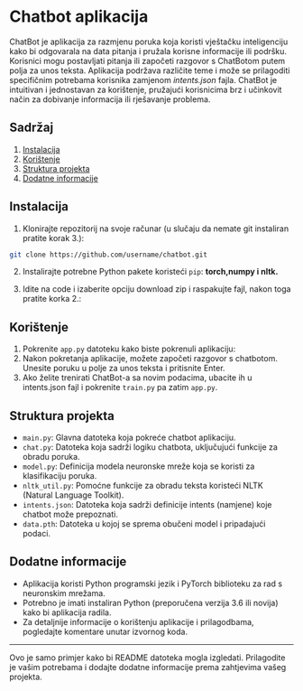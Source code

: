 # Chatbot aplikacija

ChatBot je aplikacija za razmjenu poruka koja koristi vještačku inteligenciju kako bi odgovarala na data pitanja i pružala korisne informacije ili podršku. Korisnici mogu postavljati pitanja ili započeti razgovor s ChatBotom putem polja za unos teksta. Aplikacija podržava različite teme i može se prilagoditi specifičnim potrebama korisnika zamjenom *intents.json* fajla. ChatBot je intuitivan i jednostavan za korištenje, pružajući korisnicima brz i učinkovit način za dobivanje informacija ili rješavanje problema.

## Sadržaj

1. [Instalacija](#instalacija)
2. [Korištenje](#korištenje)
3. [Struktura projekta](#struktura-projekta)
4. [Dodatne informacije](#dodatne-informacije)

## Instalacija

1. Klonirajte repozitorij na svoje računar (u slučaju da nemate git instaliran pratite korak 3.):

```bash
git clone https://github.com/username/chatbot.git
```

2. Instalirajte potrebne Python pakete koristeći `pip`: **torch,numpy i nltk.**

3. Idite na code i izaberite opciju download zip i raspakujte fajl, nakon toga pratite korka 2.:

## Korištenje

1. Pokrenite `app.py` datoteku kako biste pokrenuli aplikaciju:
2. Nakon pokretanja aplikacije, možete započeti razgovor s chatbotom. Unesite poruku u polje za unos teksta i pritisnite Enter.
3. Ako želite trenirati ChatBot-a sa novim podacima, ubacite ih u intents.json fajl i pokrenite `train.py` pa zatim `app.py`.
## Struktura projekta

- `main.py`: Glavna datoteka koja pokreće chatbot aplikaciju.
- `chat.py`: Datoteka koja sadrži logiku chatbota, uključujući funkcije za obradu poruka.
- `model.py`: Definicija modela neuronske mreže koja se koristi za klasifikaciju poruka.
- `nltk_util.py`: Pomoćne funkcije za obradu teksta koristeći NLTK (Natural Language Toolkit).
- `intents.json`: Datoteka koja sadrži definicije intents (namjene) koje chatbot može prepoznati.
- `data.pth`: Datoteka u kojoj se sprema obučeni model i pripadajući podaci.

## Dodatne informacije

- Aplikacija koristi Python programski jezik i PyTorch biblioteku za rad s neuronskim mrežama.
- Potrebno je imati instaliran Python (preporučena verzija 3.6 ili novija) kako bi aplikacija radila.
- Za detaljnije informacije o korištenju aplikacije i prilagodbama, pogledajte komentare unutar izvornog koda.

---

Ovo je samo primjer kako bi README datoteka mogla izgledati. Prilagodite je vašim potrebama i dodajte dodatne informacije prema zahtjevima vašeg projekta.

